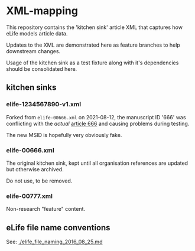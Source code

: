 # XML-mapping

This repository contains the 'kitchen sink' article XML that captures how eLife models article data.

Updates to the XML are demonstrated here as feature branches to help downstream changes.

Usage of the kitchen sink as a test fixture along with it's dependencies should be consolidated here.

## kitchen sinks

### elife-1234567890-v1.xml

Forked from `elife-00666.xml` on 2021-08-12, the manuscript ID '666' was conflicting with the *actual* 
[article 666](https://elifesciences.org/articles/00666) and causing problems during testing.

The new MSID is hopefully very obviously fake.

### elife-00666.xml

The original kitchen sink, kept until all organisation references are updated but otherwise archived.

Do not use, to be removed.

### elife-00777.xml

Non-research "feature" content.

## eLife file name conventions

See: [./elife_file_naming_2016_08_25.md](./elife_file_naming_2016_08_25.md)
